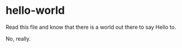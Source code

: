 hello-world
===========
Read this file and know that there is a world out there to say Hello to. 

No, really. 

